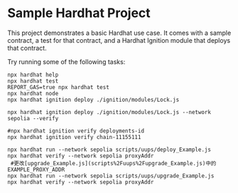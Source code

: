 # Sample Hardhat Project

This project demonstrates a basic Hardhat use case. It comes with a sample contract, a test for that contract, and a
Hardhat Ignition module that deploys that contract.

Try running some of the following tasks:

```shell
npx hardhat help
npx hardhat test
REPORT_GAS=true npx hardhat test
npx hardhat node
npx hardhat ignition deploy ./ignition/modules/Lock.js
```

```shell
npx hardhat ignition deploy ./ignition/modules/Lock.js --network sepolia --verify

#npx hardhat ignition verify deployments-id
npx hardhat ignition verify chain-11155111
```

```shell
npx hardhat run --network sepolia scripts/uups/deploy_Example.js 
npx hardhat verify --network sepolia proxyAddr
 #更改[upgrade_Example.js](scripts%2Fuups%2Fupgrade_Example.js)中的EXAMPLE_PROXY_ADDR
npx hardhat run --network sepolia scripts/uups/upgrade_Example.js
npx hardhat verify --network sepolia proxyAddr
```